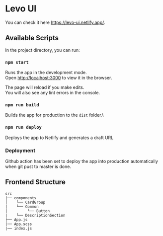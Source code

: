 # Levo UI
You can check it here https://levo-ui.netlify.app/.

## Available Scripts

In the project directory, you can run:

### `npm start`

Runs the app in the development mode.\
Open [http://localhost:3000](http://localhost:3000) to view it in the browser.

The page will reload if you make edits.\
You will also see any lint errors in the console.

### `npm run build`

Builds the app for production to the `dist` folder.\

### `npm run deploy`

Deploys the app to Netlify and generates a draft URL


### Deployment

Github action has been set to deploy the app into production automatically when git pust to master is done.
## Frontend Structure

```
src
├── components
│    └── CardGroup
|    └── Common
|         └── Button
|    └── DescriptionSection
├── App.js
|── App.scss
|── index.js
```

